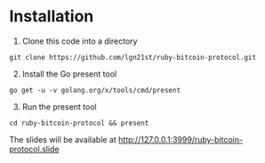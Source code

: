 # Installation

1. Clone this code into a directory
 ```
 git clone https://github.com/lgn21st/ruby-bitcoin-protocol.git
 ```

2. Install the Go present tool
 ```
 go get -u -v golang.org/x/tools/cmd/present
 ```

3. Run the present tool
 ```
 cd ruby-bitcoin-protocol && present
 ```

The slides will be available at http://127.0.0.1:3999/ruby-bitcoin-protocol.slide
